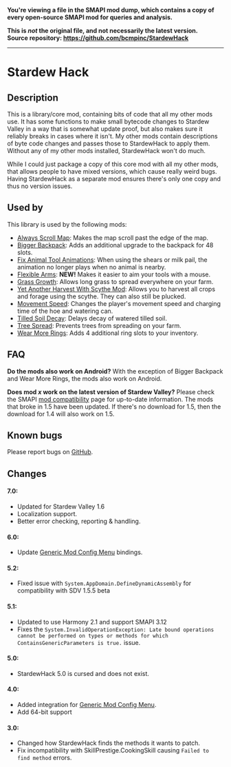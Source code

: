 **You're viewing a file in the SMAPI mod dump, which contains a copy of every open-source SMAPI mod
for queries and analysis.**

**This is _not_ the original file, and not necessarily the latest version.**  
**Source repository: https://github.com/bcmpinc/StardewHack**

----

# Stardew Hack

## Description
This is a library/core mod, containing bits of code that all my other mods use. It has some functions to make small bytecode changes to Stardew Valley in a way that is somewhat update proof, but also makes sure it reliably breaks in cases where it isn't. My other mods contain descriptions of byte code changes and passes those to StardewHack to apply them. Without any of my other mods installed, StardewHack won't do much. 

While I could just package a copy of this core mod with all my other mods, that allows people to have mixed versions, which cause really weird bugs. Having StardewHack as a separate mod ensures there's only one copy and thus no version issues.

## Used by
This library is used by the following mods:

* [Always Scroll Map](https://www.nexusmods.com/stardewvalley/mods/2733):                   Makes the map scroll past the edge of the map.
* [Bigger Backpack](https://www.nexusmods.com/stardewvalley/mods/1845):                     Adds an additional upgrade to the backpack for 48 slots.
* [Fix Animal Tool Animations](https://www.nexusmods.com/stardewvalley/mods/3215):          When using the shears or milk pail, the animation no longer plays when no animal is nearby.
* [Flexible Arms](https://www.nexusmods.com/stardewvalley/mods/20902):                      **NEW!** Makes it easier to aim your tools with a mouse.
* [Grass Growth](https://www.nexusmods.com/stardewvalley/mods/2732):                        Allows long grass to spread everywhere on your farm.
* [Yet Another Harvest With Scythe Mod](https://www.nexusmods.com/stardewvalley/mods/2731): Allows you to harvest all crops and forage using the scythe. They can also still be plucked.
* [Movement Speed](https://www.nexusmods.com/stardewvalley/mods/2736):                      Changes the player's movement speed and charging time of the hoe and watering can.
* [Tilled Soil Decay](https://www.nexusmods.com/stardewvalley/mods/2738):                   Delays decay of watered tilled soil.
* [Tree Spread](https://www.nexusmods.com/stardewvalley/mods/3183):                         Prevents trees from spreading on your farm.
* [Wear More Rings](https://www.nexusmods.com/stardewvalley/mods/3214):                     Adds 4 additional ring slots to your inventory.

## FAQ
**Do the mods also work on Android?** With the exception of Bigger Backpack and Wear More Rings, the mods also work on Android. 

**Does mod *x* work on the latest version of Stardew Valley?** Please check the SMAPI [mod compatibility](https://smapi.io/mods) page for up-to-date information. The mods that broke in 1.5 have been updated. If there's no download for 1.5, then the download for 1.4 will also work on 1.5.

## Known bugs
Please report bugs on [GitHub](https://github.com/bcmpinc/StardewHack/issues).

## Changes
#### 7.0:
* Updated for Stardew Valley 1.6
* Localization support.
* Better error checking, reporting & handling.

#### 6.0:
* Update [Generic Mod Config Menu](https://www.nexusmods.com/stardewvalley/mods/5098) bindings.

#### 5.2:
* Fixed issue with `System.AppDomain.DefineDynamicAssembly` for compatibility with SDV 1.5.5 beta

#### 5.1:
* Updated to use Harmony 2.1 and support SMAPI 3.12
* Fixes the `System.InvalidOperationException: Late bound operations cannot be performed on types or methods for which ContainsGenericParameters is true.` issue.

#### 5.0:
* StardewHack 5.0 is cursed and does not exist.

#### 4.0:
* Added integration for [Generic Mod Config Menu](https://www.nexusmods.com/stardewvalley/mods/5098).
* Add 64-bit support

#### 3.0:
* Changed how StardewHack finds the methods it wants to patch.
* Fix incompatibility with SkillPrestige.CookingSkill causing `Failed to find method` errors.
